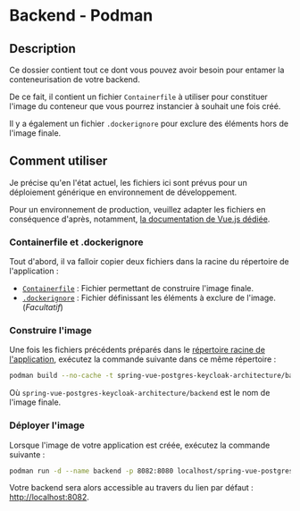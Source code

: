 # Backend - Podman

## Description

Ce dossier contient tout ce dont vous pouvez avoir besoin pour entamer la conteneurisation de votre backend.

De ce fait, il contient un fichier `Containerfile` à utiliser pour constituer l'image du conteneur que vous pourrez instancier à souhait une fois créé.

Il y a également un fichier `.dockerignore` pour exclure des éléments hors de l'image finale.

## Comment utiliser

Je précise qu'en l'état actuel, les fichiers ici sont prévus pour un déploiement générique en environnement de développement.

Pour un environnement de production, veuillez adapter les fichiers en conséquence d'après, notamment, [la documentation de Vue.js dédiée](https://v2.vuejs.org/v2/cookbook/dockerize-vuejs-app.html?redirect=true#Real-World-Example).

### Containerfile et .dockerignore

Tout d'abord, il va falloir copier deux fichiers dans la racine du répertoire de l'application :

- [`Containerfile`](./Containerfile) : Fichier permettant de construire l'image finale.
- [`.dockerignore`](./.dockerignore) : Fichier définissant les éléments à exclure de l'image. (*Facultatif*)

### Construire l'image

Une fois les fichiers précédents préparés dans le [répertoire racine de l'application](../app/), exécutez la commande suivante dans ce même répertoire :

```sh
podman build --no-cache -t spring-vue-postgres-keycloak-architecture/backend .
```

Où `spring-vue-postgres-keycloak-architecture/backend` est le nom de l'image finale.

### Déployer l'image

Lorsque l'image de votre application est créée, exécutez la commande suivante :

```sh
podman run -d --name backend -p 8082:8080 localhost/spring-vue-postgres-keycloak-architecture/backend
```

Votre backend sera alors accessible au travers du lien par défaut : <http://localhost:8082>.
